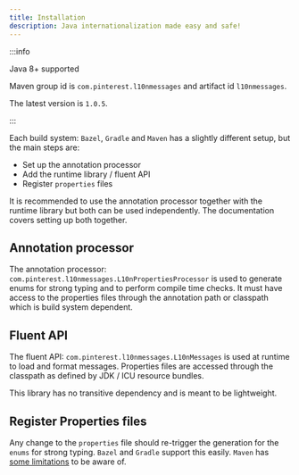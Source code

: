 ```yaml
---
title: Installation
description: Java internationalization made easy and safe!
---
```


:::info

Java 8+ supported

Maven group id is `com.pinterest.l10nmessages` and artifact id `l10nmessages`. 

The latest version is `1.0.5`.

:::

Each build system: `Bazel`, `Gradle` and `Maven` has a slightly different setup, but the main steps
are:

- Set up the annotation processor
- Add the runtime library / fluent API
- Register `properties` files

It is recommended to use the annotation processor together with the runtime library but both can be
used independently. The documentation covers setting up both together.

## Annotation processor

The annotation processor: `com.pinterest.l10nmessages.L10nPropertiesProcessor` is used to generate
enums for strong typing and to perform compile time checks. It must have access to the properties
files through the annotation path or classpath which is build system dependent.

## Fluent API

The fluent API: `com.pinterest.l10nmessages.L10nMessages` is used at runtime to load and format
messages. Properties files are accessed through the classpath as defined by JDK / ICU resource
bundles.

This library has no transitive dependency and is meant to be lightweight.

## Register Properties files

Any change to the `properties` file should re-trigger the generation for the `enums` for strong
typing. `Bazel` and `Gradle` support this easily. `Maven` has
[some limitations](maven.md#be-aware-of-the-annotation-processor-limitations-with-maven) to be aware
of.
